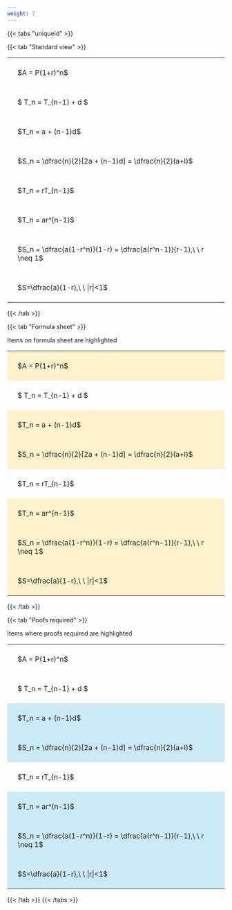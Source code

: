 ```yaml
---
weight: 7
---
```


{{< tabs "uniqueid" >}}

{{< tab "Standard view" >}}

<style type="text/css">
#T_3e0e3 th.col_heading {
  text-align: left;
  font-size: 1em;
}
#T_3e0e3 td {
  text-align: left;
  font-size: 1em;
  padding: 1.5em;
}
</style>
<table id="T_3e0e3">
  <thead>
  </thead>
  <tbody>
    <tr>
      <td id="T_3e0e3_row0_col0" class="data row0 col0" >$A = P(1+r)^n$</td>
    </tr>
    <tr>
      <td id="T_3e0e3_row1_col0" class="data row1 col0" >$ T_n = T_{n-1} + d $</td>
    </tr>
    <tr>
      <td id="T_3e0e3_row2_col0" class="data row2 col0" >$T_n = a + (n-1)d$</td>
    </tr>
    <tr>
      <td id="T_3e0e3_row3_col0" class="data row3 col0" >$S_n = \dfrac{n}{2}[2a + (n-1)d] = \dfrac{n}{2}(a+l)$</td>
    </tr>
    <tr>
      <td id="T_3e0e3_row4_col0" class="data row4 col0" >$T_n = rT_{n-1}$</td>
    </tr>
    <tr>
      <td id="T_3e0e3_row5_col0" class="data row5 col0" >$T_n = ar^{n-1}$</td>
    </tr>
    <tr>
      <td id="T_3e0e3_row6_col0" class="data row6 col0" >$S_n = \dfrac{a(1-r^n)}{1-r} = \dfrac{a(r^n-1)}{r-1},\ \  r \neq 1$</td>
    </tr>
    <tr>
      <td id="T_3e0e3_row7_col0" class="data row7 col0" >$S=\dfrac{a}{1-r},\ \ |r|<1$</td>
    </tr>
  </tbody>
</table>
{{< /tab >}}

{{< tab "Formula sheet" >}}

Items on formula sheet are highlighted 
<br>
<style type="text/css">
#T_96317 th.col_heading {
  text-align: left;
  font-size: 1em;
}
#T_96317 td {
  text-align: left;
  font-size: 1em;
  padding: 1.5em;
}
#T_96317_row0_col0, #T_96317_row2_col0, #T_96317_row3_col0, #T_96317_row5_col0, #T_96317_row6_col0, #T_96317_row7_col0 {
  background-color: rgba(255,194,10, 0.2);
}
#T_96317_row1_col0, #T_96317_row4_col0 {
  background-color: rgba(0,0,0,0);
}
</style>
<table id="T_96317">
  <thead>
  </thead>
  <tbody>
    <tr>
      <td id="T_96317_row0_col0" class="data row0 col0" >$A = P(1+r)^n$</td>
    </tr>
    <tr>
      <td id="T_96317_row1_col0" class="data row1 col0" >$ T_n = T_{n-1} + d $</td>
    </tr>
    <tr>
      <td id="T_96317_row2_col0" class="data row2 col0" >$T_n = a + (n-1)d$</td>
    </tr>
    <tr>
      <td id="T_96317_row3_col0" class="data row3 col0" >$S_n = \dfrac{n}{2}[2a + (n-1)d] = \dfrac{n}{2}(a+l)$</td>
    </tr>
    <tr>
      <td id="T_96317_row4_col0" class="data row4 col0" >$T_n = rT_{n-1}$</td>
    </tr>
    <tr>
      <td id="T_96317_row5_col0" class="data row5 col0" >$T_n = ar^{n-1}$</td>
    </tr>
    <tr>
      <td id="T_96317_row6_col0" class="data row6 col0" >$S_n = \dfrac{a(1-r^n)}{1-r} = \dfrac{a(r^n-1)}{r-1},\ \  r \neq 1$</td>
    </tr>
    <tr>
      <td id="T_96317_row7_col0" class="data row7 col0" >$S=\dfrac{a}{1-r},\ \ |r|<1$</td>
    </tr>
  </tbody>
</table>
{{< /tab >}}

{{< tab "Poofs required" >}}

Items where proofs required are highlighted 
<br>
<style type="text/css">
#T_5cd3e th.col_heading {
  text-align: left;
  font-size: 1em;
}
#T_5cd3e td {
  text-align: left;
  font-size: 1em;
  padding: 1.5em;
}
#T_5cd3e_row0_col0, #T_5cd3e_row1_col0, #T_5cd3e_row4_col0 {
  background-color: rgba(0,0,0,0);
}
#T_5cd3e_row2_col0, #T_5cd3e_row3_col0, #T_5cd3e_row5_col0, #T_5cd3e_row6_col0, #T_5cd3e_row7_col0 {
  background-color: rgba(0,150,200, 0.2);
}
</style>
<table id="T_5cd3e">
  <thead>
  </thead>
  <tbody>
    <tr>
      <td id="T_5cd3e_row0_col0" class="data row0 col0" >$A = P(1+r)^n$</td>
    </tr>
    <tr>
      <td id="T_5cd3e_row1_col0" class="data row1 col0" >$ T_n = T_{n-1} + d $</td>
    </tr>
    <tr>
      <td id="T_5cd3e_row2_col0" class="data row2 col0" >$T_n = a + (n-1)d$</td>
    </tr>
    <tr>
      <td id="T_5cd3e_row3_col0" class="data row3 col0" >$S_n = \dfrac{n}{2}[2a + (n-1)d] = \dfrac{n}{2}(a+l)$</td>
    </tr>
    <tr>
      <td id="T_5cd3e_row4_col0" class="data row4 col0" >$T_n = rT_{n-1}$</td>
    </tr>
    <tr>
      <td id="T_5cd3e_row5_col0" class="data row5 col0" >$T_n = ar^{n-1}$</td>
    </tr>
    <tr>
      <td id="T_5cd3e_row6_col0" class="data row6 col0" >$S_n = \dfrac{a(1-r^n)}{1-r} = \dfrac{a(r^n-1)}{r-1},\ \  r \neq 1$</td>
    </tr>
    <tr>
      <td id="T_5cd3e_row7_col0" class="data row7 col0" >$S=\dfrac{a}{1-r},\ \ |r|<1$</td>
    </tr>
  </tbody>
</table>
{{< /tab >}}
{{< /tabs >}}